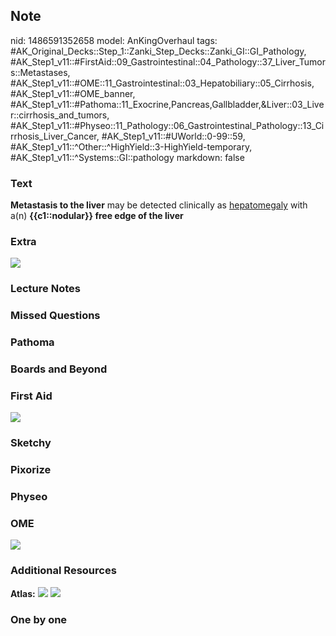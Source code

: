 ## Note
nid: 1486591352658
model: AnKingOverhaul
tags: #AK_Original_Decks::Step_1::Zanki_Step_Decks::Zanki_GI::GI_Pathology, #AK_Step1_v11::#FirstAid::09_Gastrointestinal::04_Pathology::37_Liver_Tumors::Metastases, #AK_Step1_v11::#OME::11_Gastrointestinal::03_Hepatobiliary::05_Cirrhosis, #AK_Step1_v11::#OME_banner, #AK_Step1_v11::#Pathoma::11_Exocrine,Pancreas,Gallbladder,&Liver::03_Liver::cirrhosis_and_tumors, #AK_Step1_v11::#Physeo::11_Pathology::06_Gastrointestinal_Pathology::13_Cirrhosis_Liver_Cancer, #AK_Step1_v11::#UWorld::0-99::59, #AK_Step1_v11::^Other::^HighYield::3-HighYield-temporary, #AK_Step1_v11::^Systems::GI::pathology
markdown: false

### Text
<div>
  <b>Metastasis to the liver</b> may be detected clinically as
  <u>hepatomegaly</u> with a(n) <b>{{c1::nodular}} free edge of the
  liver</b>
</div>

### Extra
<img src="paste-388930763489822.jpg">

### Lecture Notes


### Missed Questions


### Pathoma


### Boards and Beyond


### First Aid
<img src="tmpRbaUn1.png">

### Sketchy


### Pixorize


### Physeo


### OME
<div class="ome-widget">
  <a href="https://onlinemeded.org?ref=anki"><img src=
  "_OME_AnkiFlashcards_General_7.png"></a>
</div>

### Additional Resources
<b>Atlas:</b> <img src="tmp9xa6BD.png"> <img src="tmp7kzQSD.png">

### One by one

